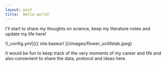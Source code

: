 ```yaml
---
layout: post
title:  Hello world!
---
```


I'll start to share my thoughts on science, keep my literature notes and update my life here!

![_config.yml]({{ site.baseurl }}/images/flower_scilifelab.jpeg)

It would be fun to keep track of the very moments of my career and life and also convenient to share the data, protocol and ideas here.
